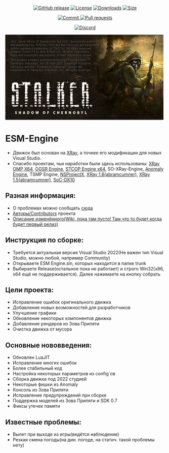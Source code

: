 <p align="center">
  <a href="https://github.com/morrazzzz/ESM-Engine/releases"><img src="https://img.shields.io/github/v/release/morrazzzz/ESM-Engine?style=flat-square" alt="GitHub release"></a>
  <a href="https://github.com/morrazzzz/ESM-Engine/blob/main/LICENSE"><img src="https://img.shields.io/github/license/morrazzzz/ESM-Engine?style=flat-square" alt="License"></a>
  <a href="https://github.com/morrazzzz/ESM-Engine/releases"><img src="https://img.shields.io/github/downloads/morrazzzz/ESM-Engine/total?style=flat-square" alt="Downloads"></a>
  <a href="https://github.com/morrazzzz/ESM-Engine"><img src="https://img.shields.io/github/repo-size/morrazzzz/ESM-Engine?style=flat-square" alt="Size"></a>
<p align="center">
  <a href="https://github.com/morrazzzz/ESM-Engine/commits/main"><img src="https://img.shields.io/github/last-commit/morrazzzz/ESM-Engine?style=flat-square" alt="Commit">
  <a href="https://github.com/morrazzzz/ESM-Engine/pulls"><img src="https://img.shields.io/github/issues-pr/morrazzzz/ESM-Engine?style=flat-square" alt="Pull requests">
<p align="center">
  <a href="https://discord.gg/D4CK5Vu6t3"><img src="https://img.shields.io/discord/1030545450564075594.svg?style=for-the-badge&label=DISCORD&logo=discord&logoColor=ffffff&color=7389D8&labelColor=6A7EC2)" alt="Discord"></a>

![ESM-Engine](splash.png)

ESM-Engine
==========================
* Движок был основан на [XRay](https://github.com/mortany/xray), а точнее его модификации для новых Visual Studio.
* Спасибо проектам, чьи наработки были здесь использованы: [XRay OMP X64](https://github.com/xrLil-Batya/xray-omp-x64), [OGSR Engine](https://github.com/OGSR/OGSR-Engine/), [STCOP Engine x64](https://github.com/mortany), SO-XRay-Engine, [Anomaly Engine](https://github.com/morrazzzz/xray-monolith-152), TSMP Engine, [NSProjectX](https://github.com/Deathman00/NSProjectX), [XRay 1.6(abramcumner)](https://github.com/abramcumner/xray16), [XRay 1.5(abramcumner)](https://github.com/abramcumner/xray15), [SoC-DX10](https://github.com/morrey/STALKER-SOC-DX10)

## Разная информация:
* О проблемах можно сообщать [сюда](https://github.com/morrazzzz/ESM-Engine/issues)
* [Авторы/Contributors](https://github.com/morrazzzz/ESM-Engine/graphs/contributors) проекта
* [Описание изменённого(Wiki, пока там пусто! Там что то будет когда будет первый релиз)](https://github.com/morrazzzz/ESM-Engine/wiki)

## Инструкция по сборке:
* Требуется актуальная версия Visual Studio 2022(Не важен тип Visual Studio, можно любой, например Community)
* Открываете ESM Engine.sln, которых находится в папке trunk
* Выбираете Release(остальное пока не работает) и строго Win32(x86, x64 ещё не поддерживается). Далее нажимаете на кнопку собрать

## Цели проекта:
* Исправление ошибок оригинального движка
* Добавление новых возможностей для разработчиков
* Улучшение графики
* Обновление некоторых компонентов движка
* Добавление рендеров из Зова Припяти
* Очистка движка от мусора

## Основные нововведения:
* Обновлен LuaJIT
* Исправление многих ошибок
* Более стабильный код
* Настройка некоторых параметров из config`ов
* Сборка движка под 2022 студией
* Некоторые фишки из Anomaly 
* Консоль из Зова Припяти
* Исправление предупреждений при сборке
* Поддержка моделей из Зова Припяти и SDK 0.7
* Фиксы утечек памяти

## Известные проблемы:
* Вылет при выходе из игры(ведётся наблюдение)
* Резкая смена погоды(на дин. погоде, на статич. такой проблемы нету)